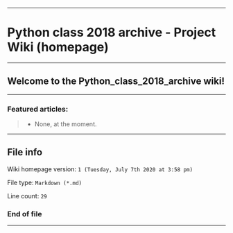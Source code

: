 
***

# Python class 2018 archive - Project Wiki (homepage)

***

## Welcome to the Python_class_2018_archive wiki!

***

### Featured articles:

> * None, at the moment.

***

## File info

Wiki homepage version: `1 (Tuesday, July 7th 2020 at 3:58 pm)`

File type: `Markdown (*.md)`

Line count: `29`

### End of file

***
